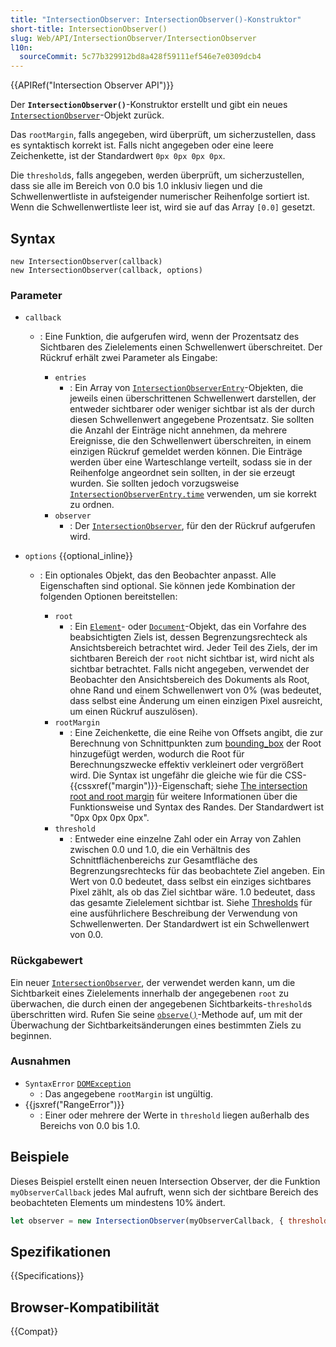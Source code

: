 ```yaml
---
title: "IntersectionObserver: IntersectionObserver()-Konstruktor"
short-title: IntersectionObserver()
slug: Web/API/IntersectionObserver/IntersectionObserver
l10n:
  sourceCommit: 5c77b329912bd8a428f59111ef546e7e0309dcb4
---
```


{{APIRef("Intersection Observer API")}}

Der **`IntersectionObserver()`**-Konstruktor erstellt und gibt ein neues [`IntersectionObserver`](/de/docs/Web/API/IntersectionObserver)-Objekt zurück.

Das `rootMargin`, falls angegeben, wird überprüft, um sicherzustellen, dass es syntaktisch korrekt ist. Falls nicht angegeben oder eine leere Zeichenkette, ist der Standardwert `0px 0px 0px 0px`.

Die `threshold`s, falls angegeben, werden überprüft, um sicherzustellen, dass sie alle im Bereich von 0.0 bis 1.0 inklusiv liegen und die Schwellenwertliste in aufsteigender numerischer Reihenfolge sortiert ist. Wenn die Schwellenwertliste leer ist, wird sie auf das Array `[0.0]` gesetzt.

## Syntax

```js-nolint
new IntersectionObserver(callback)
new IntersectionObserver(callback, options)
```

### Parameter

- `callback`

  - : Eine Funktion, die aufgerufen wird, wenn der Prozentsatz des Sichtbaren des Zielelements einen Schwellenwert überschreitet. Der Rückruf erhält zwei Parameter als Eingabe:

    - `entries`
      - : Ein Array von [`IntersectionObserverEntry`](/de/docs/Web/API/IntersectionObserverEntry)-Objekten, die jeweils einen überschrittenen Schwellenwert darstellen, der entweder sichtbarer oder weniger sichtbar ist als der durch diesen Schwellenwert angegebene Prozentsatz. Sie sollten die Anzahl der Einträge nicht annehmen, da mehrere Ereignisse, die den Schwellenwert überschreiten, in einem einzigen Rückruf gemeldet werden können. Die Einträge werden über eine Warteschlange verteilt, sodass sie in der Reihenfolge angeordnet sein sollten, in der sie erzeugt wurden. Sie sollten jedoch vorzugsweise [`IntersectionObserverEntry.time`](/de/docs/Web/API/IntersectionObserverEntry/time) verwenden, um sie korrekt zu ordnen.
    - `observer`
      - : Der [`IntersectionObserver`](/de/docs/Web/API/IntersectionObserver), für den der Rückruf aufgerufen wird.

- `options` {{optional_inline}}

  - : Ein optionales Objekt, das den Beobachter anpasst. Alle Eigenschaften sind optional. Sie können jede Kombination der folgenden Optionen bereitstellen:

    - `root`
      - : Ein [`Element`](/de/docs/Web/API/Element)- oder [`Document`](/de/docs/Web/API/Document)-Objekt, das ein Vorfahre des beabsichtigten Ziels ist, dessen Begrenzungsrechteck als Ansichtsbereich betrachtet wird. Jeder Teil des Ziels, der im sichtbaren Bereich der `root` nicht sichtbar ist, wird nicht als sichtbar betrachtet. Falls nicht angegeben, verwendet der Beobachter den Ansichtsbereich des Dokuments als Root, ohne Rand und einem Schwellenwert von 0% (was bedeutet, dass selbst eine Änderung um einen einzigen Pixel ausreicht, um einen Rückruf auszulösen).
    - `rootMargin`
      - : Eine Zeichenkette, die eine Reihe von Offsets angibt, die zur Berechnung von Schnittpunkten zum [bounding_box](/de/docs/Glossary/bounding_box) der Root hinzugefügt werden, wodurch die Root für Berechnungszwecke effektiv verkleinert oder vergrößert wird. Die Syntax ist ungefähr die gleiche wie für die CSS-{{cssxref("margin")}}-Eigenschaft; siehe [The intersection root and root margin](/de/docs/Web/API/Intersection_Observer_API#the_intersection_root_and_root_margin) für weitere Informationen über die Funktionsweise und Syntax des Randes. Der Standardwert ist "0px 0px 0px 0px".
    - `threshold`
      - : Entweder eine einzelne Zahl oder ein Array von Zahlen zwischen 0.0 und 1.0, die ein Verhältnis des Schnittflächenbereichs zur Gesamtfläche des Begrenzungsrechtecks für das beobachtete Ziel angeben. Ein Wert von 0.0 bedeutet, dass selbst ein einziges sichtbares Pixel zählt, als ob das Ziel sichtbar wäre. 1.0 bedeutet, dass das gesamte Zielelement sichtbar ist. Siehe [Thresholds](/de/docs/Web/API/Intersection_Observer_API#thresholds) für eine ausführlichere Beschreibung der Verwendung von Schwellenwerten. Der Standardwert ist ein Schwellenwert von 0.0.

### Rückgabewert

Ein neuer [`IntersectionObserver`](/de/docs/Web/API/IntersectionObserver), der verwendet werden kann, um die Sichtbarkeit eines Zielelements innerhalb der angegebenen `root` zu überwachen, die durch einen der angegebenen Sichtbarkeits-`threshold`s überschritten wird. Rufen Sie seine [`observe()`](/de/docs/Web/API/IntersectionObserver/observe)-Methode auf, um mit der Überwachung der Sichtbarkeitsänderungen eines bestimmten Ziels zu beginnen.

### Ausnahmen

- `SyntaxError` [`DOMException`](/de/docs/Web/API/DOMException)
  - : Das angegebene `rootMargin` ist ungültig.
- {{jsxref("RangeError")}}
  - : Einer oder mehrere der Werte in `threshold` liegen außerhalb des Bereichs von 0.0 bis 1.0.

## Beispiele

Dieses Beispiel erstellt einen neuen Intersection Observer, der die Funktion `myObserverCallback` jedes Mal aufruft, wenn sich der sichtbare Bereich des beobachteten Elements um mindestens 10% ändert.

```js
let observer = new IntersectionObserver(myObserverCallback, { threshold: 0.1 });
```

## Spezifikationen

{{Specifications}}

## Browser-Kompatibilität

{{Compat}}
